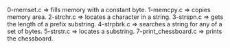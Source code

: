 0-memset.c => fills memory with a constant byte.
1-memcpy.c => copies memory area.
2-strchr.c => locates a character in a string.
3-strspn.c =>  gets the length of a prefix substring.
4-strpbrk.c => searches a string for any of a set of bytes.
5-strstr.c => locates a substring.
7-print_chessboard.c => prints the chessboard.

